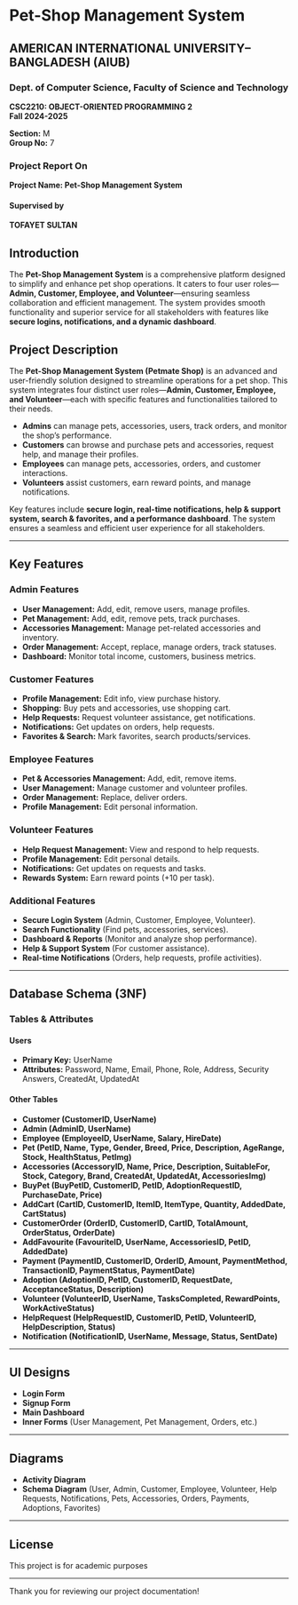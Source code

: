 # Pet-Shop Management System

## AMERICAN INTERNATIONAL UNIVERSITY–BANGLADESH (AIUB)  
### Dept. of Computer Science, Faculty of Science and Technology  
**CSC2210: OBJECT-ORIENTED PROGRAMMING 2**  
**Fall 2024-2025**  

**Section:** M  
**Group No:** 7  

### Project Report On
**Project Name: Pet-Shop Management System**  

#### Supervised by
**TOFAYET SULTAN**  



## Introduction
The **Pet-Shop Management System** is a comprehensive platform designed to simplify and enhance pet shop operations. It caters to four user roles—**Admin, Customer, Employee, and Volunteer**—ensuring seamless collaboration and efficient management. The system provides smooth functionality and superior service for all stakeholders with features like **secure logins, notifications, and a dynamic dashboard**.

## Project Description
The **Pet-Shop Management System (Petmate Shop)** is an advanced and user-friendly solution designed to streamline operations for a pet shop. This system integrates four distinct user roles—**Admin, Customer, Employee, and Volunteer**—each with specific features and functionalities tailored to their needs.

- **Admins** can manage pets, accessories, users, track orders, and monitor the shop’s performance.
- **Customers** can browse and purchase pets and accessories, request help, and manage their profiles.
- **Employees** can manage pets, accessories, orders, and customer interactions.
- **Volunteers** assist customers, earn reward points, and manage notifications.

Key features include **secure login, real-time notifications, help & support system, search & favorites, and a performance dashboard**. The system ensures a seamless and efficient user experience for all stakeholders.

---

## Key Features

### Admin Features
- **User Management:** Add, edit, remove users, manage profiles.
- **Pet Management:** Add, edit, remove pets, track purchases.
- **Accessories Management:** Manage pet-related accessories and inventory.
- **Order Management:** Accept, replace, manage orders, track statuses.
- **Dashboard:** Monitor total income, customers, business metrics.

### Customer Features
- **Profile Management:** Edit info, view purchase history.
- **Shopping:** Buy pets and accessories, use shopping cart.
- **Help Requests:** Request volunteer assistance, get notifications.
- **Notifications:** Get updates on orders, help requests.
- **Favorites & Search:** Mark favorites, search products/services.

### Employee Features
- **Pet & Accessories Management:** Add, edit, remove items.
- **User Management:** Manage customer and volunteer profiles.
- **Order Management:** Replace, deliver orders.
- **Profile Management:** Edit personal information.

### Volunteer Features
- **Help Request Management:** View and respond to help requests.
- **Profile Management:** Edit personal details.
- **Notifications:** Get updates on requests and tasks.
- **Rewards System:** Earn reward points (+10 per task).

### Additional Features
- **Secure Login System** (Admin, Customer, Employee, Volunteer).
- **Search Functionality** (Find pets, accessories, services).
- **Dashboard & Reports** (Monitor and analyze shop performance).
- **Help & Support System** (For customer assistance).
- **Real-time Notifications** (Orders, help requests, profile activities).

---

## Database Schema (3NF)

### Tables & Attributes
#### Users
- **Primary Key:** UserName
- **Attributes:** Password, Name, Email, Phone, Role, Address, Security Answers, CreatedAt, UpdatedAt

#### Other Tables
- **Customer (CustomerID, UserName)**
- **Admin (AdminID, UserName)**
- **Employee (EmployeeID, UserName, Salary, HireDate)**
- **Pet (PetID, Name, Type, Gender, Breed, Price, Description, AgeRange, Stock, HealthStatus, PetImg)**
- **Accessories (AccessoryID, Name, Price, Description, SuitableFor, Stock, Category, Brand, CreatedAt, UpdatedAt, AccessoriesImg)**
- **BuyPet (BuyPetID, CustomerID, PetID, AdoptionRequestID, PurchaseDate, Price)**
- **AddCart (CartID, CustomerID, ItemID, ItemType, Quantity, AddedDate, CartStatus)**
- **CustomerOrder (OrderID, CustomerID, CartID, TotalAmount, OrderStatus, OrderDate)**
- **AddFavourite (FavouriteID, UserName, AccessoriesID, PetID, AddedDate)**
- **Payment (PaymentID, CustomerID, OrderID, Amount, PaymentMethod, TransactionID, PaymentStatus, PaymentDate)**
- **Adoption (AdoptionID, PetID, CustomerID, RequestDate, AcceptanceStatus, Description)**
- **Volunteer (VolunteerID, UserName, TasksCompleted, RewardPoints, WorkActiveStatus)**
- **HelpRequest (HelpRequestID, CustomerID, PetID, VolunteerID, HelpDescription, Status)**
- **Notification (NotificationID, UserName, Message, Status, SentDate)**

---

## UI Designs

- **Login Form**
- **Signup Form**
- **Main Dashboard**
- **Inner Forms** (User Management, Pet Management, Orders, etc.)

---

## Diagrams

- **Activity Diagram**
- **Schema Diagram** (User, Admin, Customer, Employee, Volunteer, Help Requests, Notifications, Pets, Accessories, Orders, Payments, Adoptions, Favorites)


---

## License
This project is for academic purposes 

---

Thank you for reviewing our project documentation!
